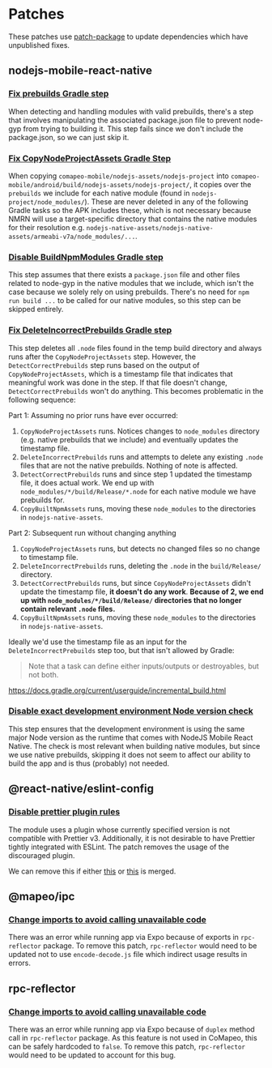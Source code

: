 # Patches

These patches use [patch-package](https://github.com/ds300/patch-package) to update dependencies which have unpublished
fixes.

## nodejs-mobile-react-native

### [Fix prebuilds Gradle step](./nodejs-mobile-react-native+18.17.7+001+fix-prebuilds-gradle-step.patch)

When detecting and handling modules with valid prebuilds, there's a step that involves manipulating the associated
package.json file to prevent node-gyp from trying to building it. This step fails since we don't include the
package.json, so we can just skip it.

### [Fix CopyNodeProjectAssets Gradle Step](./nodejs-mobile-react-native+18.17.7+002+fix-copy-node-project-assets-gradle-step.patch)

When copying `comapeo-mobile/nodejs-assets/nodejs-project`
into `comapeo-mobile/android/build/nodejs-assets/nodejs-project/`, it copies over the `prebuilds` we include for each
native module (found in `nodejs-project/node_modules/`). These are never deleted in any of the following Gradle tasks so
the APK includes these, which is not necessary because NMRN will use a target-specific directory that contains the
native modules for their resolution e.g. `nodejs-native-assets/nodejs-native-assets/armeabi-v7a/node_modules/...`.

### [Disable BuildNpmModules Gradle step](./nodejs-mobile-react-native+18.17.7+003+disable-build-npm-modules-gradle-step.patch)

This step assumes that there exists a `package.json` file and other files related to node-gyp in the native modules that
we include, which isn't the case because we solely rely on using prebuilds. There's no need for `npm run build ...` to
be called for our native modules, so this step can be skipped entirely.

### [Fix DeleteIncorrectPrebuilds Gradle step](./nodejs-mobile-react-native+18.17.7+004+fix-delete-incorrect-prebuilds-gradle-step.patch)

This step deletes all `.node` files found in the temp build directory and always runs after the `CopyNodeProjectAssets`
step. However, the `DetectCorrectPrebuilds` step runs based on the output of `CopyNodeProjectAssets`, which is a
timestamp file that indicates that meaningful work was done in the step. If that file doesn't
change, `DetectCorrectPrebuilds` won't do anything. This becomes problematic in the following sequence:

Part 1: Assuming no prior runs have ever occurred:

1. `CopyNodeProjectAssets` runs. Notices changes to `node_modules` directory (e.g. native prebuilds that we include) and
   eventually updates the timestamp file.
2. `DeleteIncorrectPrebuilds` runs and attempts to delete any existing `.node` files that are not the native prebuilds.
   Nothing of note is affected.
3. `DetectCorrectPrebuilds` runs and since step 1 updated the timestamp file, it does actual work. We end up
   with `node_modules/*/build/Release/*.node` for each native module we have prebuilds for.
4. `CopyBuiltNpmAssets` runs, moving these `node_modules` to the directories in `nodejs-native-assets`.

Part 2: Subsequent run without changing anything

1. `CopyNodeProjectAssets` runs, but detects no changed files so no change to timestamp file.
2. `DeleteIncorrectPrebuilds` runs, deleting the `.node` in the `build/Release/` directory.
3. `DetectCorrectPrebuilds` runs, but since `CopyNodeProjectAssets` didn't update the timestamp file, **it doesn't do
   any work**. **Because of 2, we end up with `node_modules/*/build/Release/` directories that no longer contain
   relevant `.node` files.**
4. `CopyBuiltNpmAssets` runs, moving these `node_modules` to the directories in `nodejs-native-assets`.

Ideally we'd use the timestamp file as an input for the `DeleteIncorrectPrebuilds` step too, but that isn't allowed by
Gradle:

> Note that a task can define either inputs/outputs or destroyables, but not both.

https://docs.gradle.org/current/userguide/incremental_build.html

### [Disable exact development environment Node version check](./nodejs-mobile-react-native+18.17.7+005+disable-node-version-check.patch)

This step ensures that the development environment is using the same major Node version as the runtime that comes with
NodeJS Mobile React Native. The check is most relevant when building native modules, but since we use native prebuilds,
skipping it does not seem to affect our ability to build the app and is thus (probably) not needed.

## @react-native/eslint-config

### [Disable prettier plugin rules](./@react-native+eslint-config+0.73.2.patch)

The module uses a plugin whose currently specified version is not compatible with Prettier v3. Additionally, it is not
desirable to have Prettier tightly integrated with ESLint. The patch removes the usage of the discouraged plugin.

We can remove this if either [this](https://github.com/facebook/react-native/pull/41877)
or [this](https://github.com/facebook/react-native/pull/43756) is merged.

## @mapeo/ipc

### [Change imports to avoid calling unavailable code](./@mapeo+ipc+0.3.0.patch)

There was an error while running app via Expo because of exports in `rpc-reflector` package.
To remove this patch, `rpc-reflector` would need to be updated not to use `encode-decode.js` file which 
indirect usage results in errors. 

## rpc-reflector

### [Change imports to avoid calling unavailable code](./rpc-reflector+1.3.11.patch)

There was an error while running app via Expo because of `duplex` method call in `rpc-reflector` package.
As this feature is not used in CoMapeo, this can be safely hardcoded to `false`.
To remove this patch, `rpc-reflector` would need to be updated to account for this bug.
